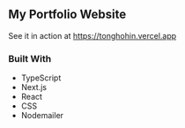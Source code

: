 ## My Portfolio Website

See it in action at https://tonghohin.vercel.app

### Built With

-   TypeScript
-   Next.js
-   React
-   CSS
-   Nodemailer
